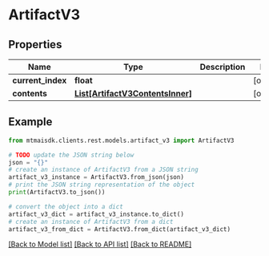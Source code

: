 # ArtifactV3


## Properties

Name | Type | Description | Notes
------------ | ------------- | ------------- | -------------
**current_index** | **float** |  | [optional] 
**contents** | [**List[ArtifactV3ContentsInner]**](ArtifactV3ContentsInner.md) |  | [optional] 

## Example

```python
from mtmaisdk.clients.rest.models.artifact_v3 import ArtifactV3

# TODO update the JSON string below
json = "{}"
# create an instance of ArtifactV3 from a JSON string
artifact_v3_instance = ArtifactV3.from_json(json)
# print the JSON string representation of the object
print(ArtifactV3.to_json())

# convert the object into a dict
artifact_v3_dict = artifact_v3_instance.to_dict()
# create an instance of ArtifactV3 from a dict
artifact_v3_from_dict = ArtifactV3.from_dict(artifact_v3_dict)
```
[[Back to Model list]](../README.md#documentation-for-models) [[Back to API list]](../README.md#documentation-for-api-endpoints) [[Back to README]](../README.md)


